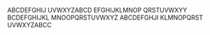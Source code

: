 ABCDEFGHIJ
UVWXYZABCD
EFGHIJKLMNOP
QRSTUVWXYY
BCDEFGHIJKL
MNOOPQRSTUVWXYZ
ABCDEFGHJI
KLMNOPQRST
UVWXYZABCC
